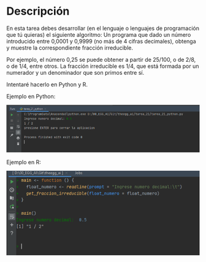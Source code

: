 # Descripción

En esta tarea debes desarrollar (en el lenguaje o lenguajes de programación que tú quieras) el siguiente algoritmo:
Un programa que dado un número introducido entre 0,0001 y 0,9999 (no más de 4 cifras decimales), obtenga y muestre la correspondiente fracción irreducible.

Por ejemplo, el número 0,25 se puede obtener a partir de 25/100, o de 2/8, o de 1/4, entre otros. La
fracción irreducible es 1/4, que está formada por un numerador y un denominador que son primos entre
sí.

Intentaré hacerlo en Python y R.

Ejemplo en Python:

![](https://raw.githubusercontent.com/Jazielinho/theegg_ai/master/tarea_21/ejemplo_python.PNG)

Ejemplo en R:

![](https://raw.githubusercontent.com/Jazielinho/theegg_ai/master/tarea_21/ejemplo_R.PNG)
